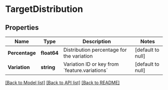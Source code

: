 # TargetDistribution

## Properties
Name | Type | Description | Notes
------------ | ------------- | ------------- | -------------
**Percentage** | **float64** | Distribution percentage for the variation | [default to null]
**Variation** | **string** | Variation ID or key from &#x60;feature.variations&#x60; | [default to null]

[[Back to Model list]](../README.md#documentation-for-models) [[Back to API list]](../README.md#documentation-for-api-endpoints) [[Back to README]](../README.md)

